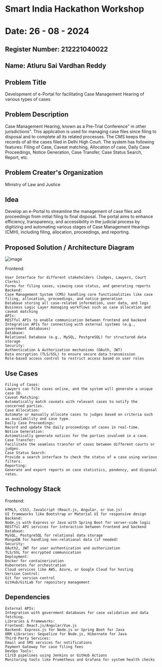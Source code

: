 # Smart India Hackathon Workshop
# Date: 26 - 08 - 2024
## Register Number: 212221040022
## Name: Atluru Sai Vardhan Reddy
## Problem Title
Development of e-Portal for facilitating Case Management Hearing of various types of cases
## Problem Description
Case Management Hearing, known as a Pre-Trial Conference" in other jurisdictions". This application is used for managing case files since filing to disposal and to complete all its related processes. The CMS keeps the records of all the cases filed in Delhi High Court. The system has following features: Filing of Case, Caveat matching, Allocation of case, Daily Case Proceedings, Notice Generation, Case Transfer, Case Status Search, Report, etc.
## Problem Creater's Organization
Ministry of Law and Justice

## Idea
Develop an e-Portal to streamline the management of case files and proceedings from initial filing to final disposal. The portal aims to enhance efficiency, transparency, and accessibility in the judicial process by digitizing and automating various stages of Case Management Hearings (CMH), including filing, allocation, proceedings, and reporting.


## Proposed Solution / Architecture Diagram
![image](https://github.com/user-attachments/assets/dffada28-7f42-4728-b8bd-461688788b8b)



Frontend:
```
User Interface for different stakeholders (Judges, Lawyers, Court Clerks)
Forms for filing cases, viewing case status, and generating reports
Backend:
Case Management System (CMS) handling core functionalities like case filing, allocation, proceedings, and notice generation
Database storing all case-related information, user data, and logs
Business Logic Layer managing workflows such as case allocation and caveat matching
APIs:
RESTful APIs to enable communication between frontend and backend
Integration APIs for connecting with external systems (e.g., government databases)
Database:
Relational Database (e.g., MySQL, PostgreSQL) for structured data storage
Security:
Authentication & Authorization mechanisms (OAuth, JWT)
Data encryption (TLS/SSL) to ensure secure data transmission
Role-based access control to restrict access based on user roles
```

## Use Cases
```
Filing of Cases:
Lawyers can file cases online, and the system will generate a unique case ID.
Caveat Matching:
Automatically match caveats with relevant cases to notify the concerned parties.
Case Allocation:
Automate or manually allocate cases to judges based on criteria such as availability and case type.
Daily Case Proceedings:
Record and update the daily proceedings of cases in real-time.
Notice Generation:
Automatically generate notices for the parties involved in a case.
Case Transfer:
Facilitate the seamless transfer of cases between different courts or judges.
Case Status Search:
Provide a search interface to check the status of a case using various filters.
Reporting:
Generate and export reports on case statistics, pendency, and disposal rates.
```

## Technology Stack
Frontend:
```
HTML5, CSS3, JavaScript (React.js, Angular, or Vue.js)
UI frameworks like Bootstrap or Material UI for responsive design
Backend:
Node.js with Express or Java with Spring Boot for server-side logic
RESTful API services for interaction between frontend and backend
Database:
MySQL, PostgreSQL for relational data storage
MongoDB for handling non-relational data (if needed)
Security:
OAuth2, JWT for user authentication and authorization
TLS/SSL for encrypted communication
Deployment:
Docker for containerization
Kubernetes for orchestration
Cloud services like AWS, Azure, or Google Cloud for hosting
Version Control:
Git for version control
GitHub/GitLab for repository management
```

## Dependencies
```
External APIs:
Integration with government databases for case validation and data fetching.
Libraries & Frameworks:
Frontend: React.js/Angular/Vue.js
Backend: Express.js for Node.js or Spring Boot for Java
ORM Libraries: Sequelize for Node.js, Hibernate for Java
Third-Party Services:
Email and SMS services for notifications
Payment Gateway for case filing fees
DevOps Tools:
CI/CD pipelines using Jenkins or GitHub Actions
Monitoring tools like Prometheus and Grafana for system health checks
```
